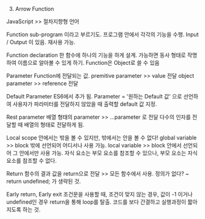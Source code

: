 3. Arrow Function


 JavaScript >> 절차지향형 언어


 Function
 sub-program 이라고 부르기도. 프로그램 안에서 각각의 기능을 수행.
 Input / Output 이 있음. 재사용 가능.


 Function declaration
 한 함수에 하나의 기능을 하게 설계.
 가능하면 동사 형태로 작명하여 이름으로 알아볼 수 있게 하기.
 Function은 Object로 쓸 수 있음


 Parameter
 Function에 전달되는 값.
 premitive parameter >> value 전달
 object parameter >> reference 전달


 Default Parameter
 ES6에서 추가 됨.
 Parameter = '원하는 Default 값' 으로 선언하여 사용자가 파라미터를 전달하지 않았을 때 출력할 default 값 지정.


 Rest parameter
 배열 형태의 parameter >> ...parameter 로 전달
 다수의 인자를 전달할 때 배열의 형태로 전달하게 됨.


 Local scope
 안에서는 밖을 볼 수 있지만, 밖에서는 안을 볼 수 없다!
 global variable >> block 밖에 선언되어 어디서나 사용 가능.
 local variable >> block 안에서 선언되어 그 안에서만 사용 가능.
 자식 요소는 부모 요소를 참조할 수 있으나, 부모 요소는 자식 요소를 참조할 수 없다.


 Return
 함수의 결과 값을 return으로 전달 >> 모든 함수에서 사용. 정의가 없다? ~ return undefined; 가 생략된 것.


 Early return, Early exit
 조건문을 사용할 때, 조건이 맞지 않는 경우, 값이 -1 이거나 undefined인 경우 return을 통해 loop를 탈출.
 코드를 보다 간결하고 실행과정이 짧아지도록 하는 것.